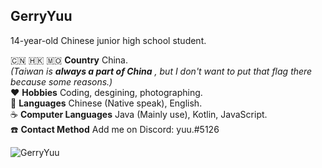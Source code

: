## GerryYuu
14-year-old Chinese junior high school student.

🇨🇳 🇭🇰 🇲🇴 **Country** China.<br>
*(Taiwan is **always a part of China** , but I don't want to put that flag there because some reasons.)*<br>
:heart: **Hobbies** Coding, desgining, photographing.<br>
:speech_balloon: **Languages** Chinese (Native speak), English.<br>
:coffee: **Computer Languages** Java (Mainly use), Kotlin, JavaScript.<br>
:phone: **Contact Method** Add me on Discord: yuu.#5126
 
![GerryYuu](https://github-readme-stats.vercel.app/api?username=GerryYuu&theme=codeSTACKr&show_icons=true)
